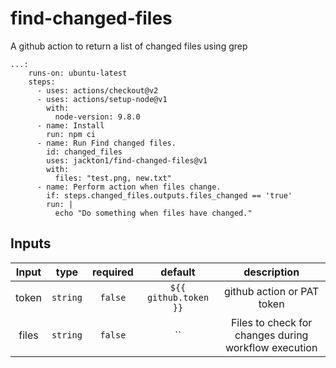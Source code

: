 # find-changed-files
A github action to return a list of changed files using grep

```
...:
    runs-on: ubuntu-latest
    steps:
      - uses: actions/checkout@v2
      - uses: actions/setup-node@v1
        with:
          node-version: 9.8.0
      - name: Install
        run: npm ci
      - name: Run Find changed files.
        id: changed_files
        uses: jackton1/find-changed-files@v1
        with:
          files: "test.png, new.txt"
      - name: Perform action when files change.
        if: steps.changed_files.outputs.files_changed == 'true'
        run: |
          echo "Do something when files have changed."

```


## Inputs

|   Input       |    type    |  required    |  default                |  description               |
|:-------------:|:-----------:|:-------------:|:---------------------:|:--------------------------:|
| token         |  `string`   |    `false`    | `${{ github.token }}` | github action or PAT token |
| files         |  `string`   |    `false`    |  ``                   | Files to check for changes during workflow execution |

